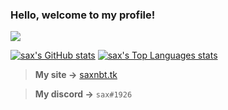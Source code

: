 ### Hello, welcome to my profile!
![](http://saxnbt.github.io/cdn/SAXNBTDEVSTUDIOS.png)

[![sax's GitHub stats](https://github-readme-stats.vercel.app/api?username=saxnbt&theme=dark)](https://github.com/anuraghazra/github-readme-stats) [![sax's Top Languages stats](https://github-readme-stats.vercel.app/api/top-langs/?username=saxnbt&theme=dark)](https://github.com/anuraghazra/github-readme-stats)

> **My site ->** [saxnbt.tk](https://saxnbt.tk)

> **My discord ->** `sax#1926`

